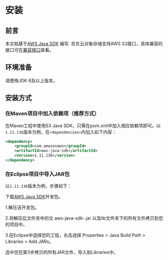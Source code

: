 # 安装

## 前言

本文档基于[AWS Java SDK](http://docs.aws.amazon.com/zh_cn/sdk-for-java/v1/developer-guide/examples-s3.html) 编写.
京东云对象存储支持AWS S3接口，具体兼容的接口可在[兼容接口](https://docs.jdcloud.com/cn/object-storage-service/compatibility-api-overview)查看。

## 环境准备

请使用JDK 6及以上版本。

## 安装方式

### 在Maven项目中加入依赖项（推荐方式）
在Maven工程中使用S3 Java SDK，只需在pom.xml中加入相应依赖项即可。以```1.11.136```版本为例，在```<dependencies>```内加入如下内容：
```xml
<dependency>  
    <groupId>com.amazonaws</groupId>  
    <artifactId>aws-java-sdk</artifactId>  
    <version>1.11.136</version>  
</dependency>
```

### 在Eclipse项目中导入JAR包

以```1.11.136```版本为例，步骤如下：

下载[AWS Java SDK](https://sdk-for-java.amazonwebservices.com/latest/aws-java-sdk.zip)开发包。

1.解压该开发包。

2.将解压后文件夹中的文 aws-java-sdk-<versionId>.jar 以及lib文件夹下的所有文件拷贝到您的项目中。

3.在Eclipse中选择您的工程，右击选择 Properties > Java Build Path > Libraries > Add JARs。

选中您在第3步拷贝的所有JAR文件，导入到Libraries中。

